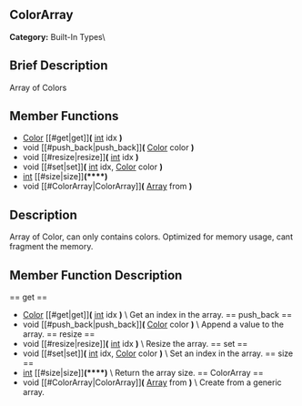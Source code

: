 ##  ColorArray  
**Category:** Built-In Types\\
##  Brief Description  
Array of Colors
##  Member Functions 
  * [Color](class_color) [[#get|get]]**(** [int](class_int) idx **)**
  * void [[#push_back|push_back]]**(** [Color](class_color) color **)**
  * void [[#resize|resize]]**(** [int](class_int) idx **)**
  * void [[#set|set]]**(** [int](class_int) idx, [Color](class_color) color **)**
  * [int](class_int) [[#size|size]]**(****)**
  * void [[#ColorArray|ColorArray]]**(** [Array](class_array) from **)**
##  Description  
Array of Color, can only contains colors. Optimized for memory usage, cant fragment the memory.
##  Member Function Description  
==  get  ==
  * [Color](class_color) [[#get|get]]**(** [int](class_int) idx **)**
\\
Get an index in the array.
==  push_back  ==
  * void [[#push_back|push_back]]**(** [Color](class_color) color **)**
\\
Append a value to the array.
==  resize  ==
  * void [[#resize|resize]]**(** [int](class_int) idx **)**
\\
Resize the array.
==  set  ==
  * void [[#set|set]]**(** [int](class_int) idx, [Color](class_color) color **)**
\\
Set an index in the array.
==  size  ==
  * [int](class_int) [[#size|size]]**(****)**
\\
Return the array size.
==  ColorArray  ==
  * void [[#ColorArray|ColorArray]]**(** [Array](class_array) from **)**
\\
Create from a generic array.

